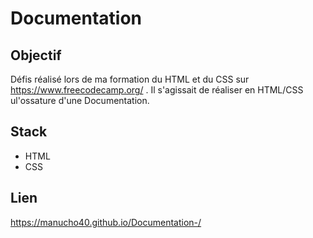 # Documentation

## Objectif
Défis réalisé lors de ma formation du HTML et du CSS sur https://www.freecodecamp.org/ .
Il s'agissait de réaliser en HTML/CSS ul'ossature d'une Documentation.

## Stack
- HTML
- CSS

## Lien
https://manucho40.github.io/Documentation-/
